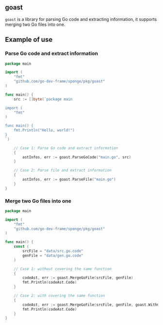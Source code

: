## goast

`goast` is a library for parsing Go code and extracting information, it supports merging two Go files into one.

## Example of use

### Parse Go code and extract information

```go
package main

import (
	"fmt"
	"github.com/go-dev-frame/sponge/pkg/goast"
)

func main() {
	src := []byte(`package main

import (
    "fmt"
)

func main() {
    fmt.Println("Hello, world!")
}
`)

	// Case 1: Parse Go code and extract information
	{
		astInfos, err := goast.ParseGoCode("main.go", src)
	}

	// Case 2: Parse file and extract information
	{
		astInfos, err := goast.ParseFile("main.go")
	}
}
```

### Merge two Go files into one

```go
package main

import (
	"fmt"
	"github.com/go-dev-frame/sponge/pkg/goast"
)

func main() {
	const (
		srcFile = "data/src.go.code"
		genFile = "data/gen.go.code"
	)

	// Case 1: without covering the same function
	{
		codeAst, err := goast.MergeGoFile(srcFile, genFile)
		fmt.Println(codeAst.Code)
	}

	// Case 2: with covering the same function
	{
		codeAst, err := goast.MergeGoFile(srcFile, genFile, goast.WithCoverSameFunc())
		fmt.Println(codeAst.Code)
	}
}
```
